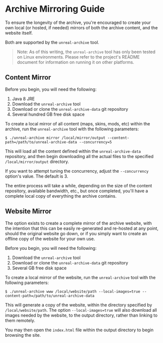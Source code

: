 # Archive Mirroring Guide

To ensure the longevity of the archive, you're encouraged to create your own 
local (or hosted, if needed) mirrors of both the archive content, and the 
website itself.

Both are supported by the `unreal-archive` tool.

> Note: As of this writing, the `unreal-archive` tool has only been tested on 
> Linux environments. Please refer to the project's README document for 
> information on running it on other platforms.

## Content Mirror

Before you begin, you will need the following:

1. Java 8 JRE
2. Download the `unreal-archive` tool
3. Download or clone the `unreal-archive-data` git repository
4. Several hundred GB free disk space

To create a local mirror of all content (maps, skins, mods, etc) within the 
archive, run the `unreal-archive` tool with the following parameters:

```
$ ./unreal-archive mirror /local/mirror/output --content-path=/path/to/unreal-archive-data --concurrency=5
```

This will load all the content defined within the `unreal-archive-data` 
repository, and then begin downloading all the actual files to the specified 
`/local/mirror/output` directory.

If you want to attempt tuning the concurrency, adjust the `--concurrency` 
option's value. The default is 3.

The entire process will take a while, depending on the size of the content 
repository, available bandwidth, etc., but once completed, you'll have a 
complete local copy of everything the archive contains.

## Website Mirror

The option exists to create a complete mirror of the archive website, with the
intention that this can be easily re-generated and re-hosted at any point, 
should the original website go down, or if you simply want to create an offline
copy of the website for your own use.

Before you begin, you will need the following:

1. Download the `unreal-archive` tool
2. Download or clone the `unreal-archive-data` git repository
3. Several GB free disk space

To create a local mirror of the website, run the `unreal-archive` tool with the
following parameters:

```
$ ./unreal-archive www /local/website/path --local-images=true --content-path=/path/to/unreal-archive-data
```

This will generate a copy of the website, within the directory specified by 
`/local/website/path`. The option `--local-images=true` will also download all 
images needed by the website, to the output directory, rather than linking to 
them remotely.

You may then open the `index.html` file within the output directory to begin 
browsing the site.
